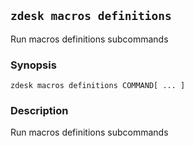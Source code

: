 ## `zdesk macros definitions`

Run macros definitions subcommands

### Synopsis

    zdesk macros definitions COMMAND[ ... ]

### Description

Run macros definitions subcommands

